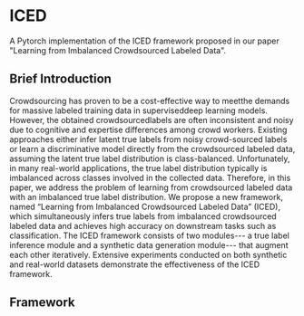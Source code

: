 # ICED
A Pytorch implementation of the ICED framework proposed in our paper "Learning from Imbalanced Crowdsourced Labeled Data".

## Brief Introduction
Crowdsourcing has proven to be a cost-effective way to meetthe demands for massive labeled training data in superviseddeep learning models. However, the obtained crowdsourcedlabels are often inconsistent and noisy due to cognitive and expertise differences among crowd workers. Existing approaches either infer latent true labels from noisy crowd-sourced labels or learn a discriminative model directly from the crowdsourced labeled data, assuming the latent true label distribution is class-balanced. Unfortunately, in many real-world applications, the true label distribution typically is imbalanced across classes involved in the collected data. Therefore, in this paper, we address the problem of learning from crowdsourced labeled data with an imbalanced true label distribution. We propose a new framework, named “Learning from Imbalanced Crowdsourced Labeled Data” (ICED), which simultaneously infers true labels from imbalanced crowdsourced labeled data and achieves high accuracy on downstream tasks such as classification. The ICED framework consists of two modules--- a true label inference module and a synthetic data generation module--- that augment each other iteratively. Extensive experiments conducted on both synthetic and real-world datasets demonstrate the effectiveness of the ICED framework. 

## Framework
